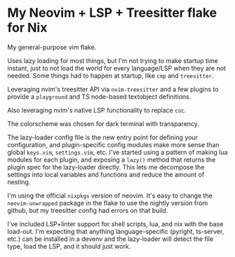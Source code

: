 # My Neovim + LSP + Treesitter flake for Nix

My general-purpose vim flake.

Uses lazy loading for most things, but I'm not trying to make startup time instant, just to not load the world for every language/LSP when they are not needed.
Some things had to happen at startup, like `cmp` and `treesitter`.

Leveraging nvim's treesitter API via `nvim-treesitter` and a few plugins to provide a `playground` and TS node-based textobject definitions.

Also leveraging nvim's native LSP functionality to replace `coc`.

The colorscheme was chosen for dark terminal with transparency.

The lazy-loader config file is the new entry point for defining your configuration, and plugin-specific config modules make more sense than global `keys.vim`, `settings.vim`, etc.
I've started using a pattern of making lua modules for each plugin, and exposing a `lazy()` method that returns the plugin spec for the lazy-loader directly.
This lets me decompose the settings into local variables and functions and reduce the amount of nesting.

I'm using the official `nixpkgs` version of neovim. It's easy to change the `neovim-unwrapped` package in the flake to use the nightly version from github, but my treesitter config had errors on that build.

I've included LSP+linter support for shell scripts, lua, and nix with the base load-out.
I'm expecting that anything language-specific (pyright, ts-server, etc.) can be installed in a devenv and the lazy-loader will detect the file type, load the LSP, and it should just work.
